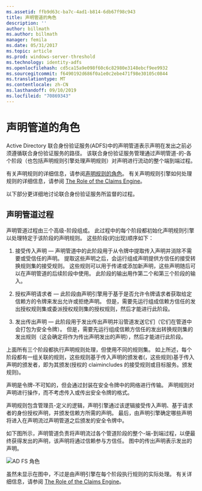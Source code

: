 ```yaml
---
ms.assetid: ffb9d63c-ba7c-4ad1-b814-6db67f98c943
title: 声明管道的角色
description: ''
author: billmath
ms.author: billmath
manager: femila
ms.date: 05/31/2017
ms.topic: article
ms.prod: windows-server-threshold
ms.technology: identity-adfs
ms.openlocfilehash: cd5ca15a9e098f60c6c82980e3148ebcf9ee9932
ms.sourcegitcommit: f6490192d686f0a1e0c2ebe471f98e30105c0844
ms.translationtype: MT
ms.contentlocale: zh-CN
ms.lasthandoff: 09/10/2019
ms.locfileid: "70869343"
---
```

# <a name="the-role-of-the-claims-pipeline"></a>声明管道的角色
Active Directory 联合身份验证服务\(ADFS\)中的声明管道表示声明在发出之前必须遵循联合身份验证服务的路径。 该联合身份验证服务管理通过声明管道\-的\-各个阶段（也包括声明规则引擎处理声明规则）对声明进行流动的整个端到端过程。  
  
有关声明规则的详细信息，请参阅[声明规则的角色](The-Role-of-Claim-Rules.md)。 有关声明规则引擎如何处理规则的详细信息，请参阅 [The Role of the Claims Engine](The-Role-of-the-Claims-Engine.md)。  
  
以下部分更详细地讨论联合身份验证服务所监督的过程。  
  
## <a name="claims-pipeline-process"></a>声明管道过程  
声明管道过程由三个高级\-阶段组成。 此过程中的每个阶段都初始化声明规则引擎以处理特定于该阶段的声明规则。 这些阶段\(的出现\)顺序如下：  
  
1.  接受传入声明 — 声明管道中的此阶段用于从令牌中提取传入声明并消除不需要或受信任的声明。 提取这些声明之后，会运行组成声明提供方信任的接受转换规则集的接受规则。 这些规则可以用于传递或添加新声明，这些声明随后可以在声明管道的后续阶段中使用。 此阶段的输出用作第二个和第三个阶段的输入。  
  
2.  授权声明请求者 — 此阶段由声明引擎用于基于是否允许令牌请求者获取给定信赖方的令牌来发出允许或拒绝声明。 但是，需要先运行组成信赖方信任的发出授权规则集或委派授权规则集的授权规则，然后才能进行此阶段。  
  
3.  发出传出声明 — 此阶段用于发出传出声明并沿管道发送它们（它们在管道中会打包为安全令牌）。 但是，需要先运行组成信赖方信任的发出转换规则集的发出规则（这会确定将作为传出声明发出的声明），然后才能进行此阶段。  
  
上面所有三个阶段都执行声明规则处理，但使用不同的规则集。 如上所述，每个阶段都有一组关联的规则，这些规则基于传入声明的颁发者\(，这些规则\)基于传入声明的颁发者，即为其颁发\(授权的 claimincludes 的接受规则或目标服务。颁发规则\)。  
  
声明是令牌\-不可知的，但会通过封装在安全令牌中的网络进行传输。 声明规则对声明进行操作，而不考虑传入或传出安全令牌的格式。  
  
声明规则包含管理员\-定义的逻辑，声明引擎通过该逻辑接受传入声明、基于请求者的身份授权声明，并颁发信赖方所需的声明。 最后，由声明引擎确定哪些声明将进入在声明流过声明管道之后颁发的安全令牌中。  
  
如下图所示，声明管道负责将声明流过各个管道阶段的整个\-端\-到端过程，以便最终获得发出的声明，该声明将通过信赖参与方信任。 图中的传出声明表示发出的声明。  
  
![AD FS 角色](media/adfs2_pipeline.gif)  
  
虽然未显示在图中，不过是由声明引擎在每个阶段执行规则的实际处理。 有关详细信息，请参阅 [The Role of the Claims Engine](The-Role-of-the-Claims-Engine.md)。  
  

